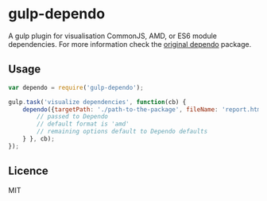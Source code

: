 # gulp-dependo
A gulp plugin for visualisation CommonJS, AMD, or ES6 module dependencies.
For more information check the [original dependo](https://www.npmjs.com/package/dependo) package.
## Usage
```javascript
var dependo = require('gulp-dependo');

gulp.task('visualize dependencies', function(cb) {
	dependo({targetPath: './path-to-the-package', fileName: 'report.html', outputPath: '.', dependoOptions: {
		// passed to Dependo
		// default format is 'amd'
		// remaining options default to Dependo defaults
	} }, cb);
});
```
## Licence
MIT
